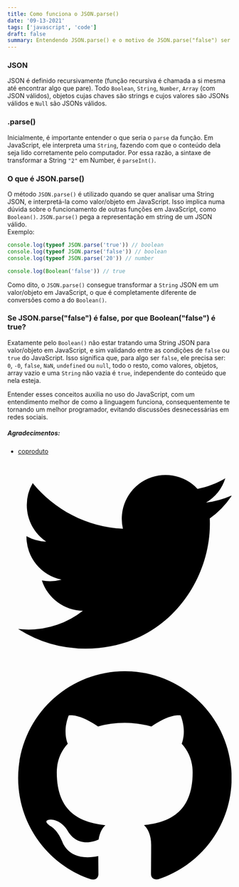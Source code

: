 ```yaml
---
title: Como funciona o JSON.parse()
date: '09-13-2021'
tags: ['javascript', 'code']
draft: false
summary: Entendendo JSON.parse() e o motivo de JSON.parse("false") ser false e Boolean("false") ser true
---
```


### JSON

JSON é definido recursivamente (função recursiva é chamada a si mesma até encontrar algo que pare). Todo `Boolean`, `String`, `Number`, `Array` (com JSON válidos), objetos cujas chaves são strings e cujos valores são JSONs válidos e `Null` são JSONs válidos.

### .parse()

Inicialmente, é importante entender o que seria o `parse` da função. Em JavaScript, ele interpreta uma `String`, fazendo com que o conteúdo dela seja lido corretamente pelo computador.
Por essa razão, a sintaxe de transformar a String `"2"` em Number, é `parseInt()`.

### O que é JSON.parse()

O método `JSON.parse()` é utilizado quando se quer analisar uma String JSON, e interpretá-la como valor/objeto em JavaScript. Isso implica numa dúvida sobre o funcionamento de outras funções em JavaScript, como `Boolean()`. `JSON.parse()` pega a representação em string de um JSON válido.<br/>
Exemplo:

```javascript
console.log(typeof JSON.parse('true')) // boolean
console.log(typeof JSON.parse('false')) // boolean
console.log(typeof JSON.parse('20')) // number

console.log(Boolean('false')) // true
```

Como dito, o `JSON.parse()` consegue transformar a `String` JSON em um valor/objeto em JavaScript, o que é completamente diferente de conversões como a do `Boolean()`.

### Se JSON.parse("false") é false, por que Boolean("false") é true?

Exatamente pelo `Boolean()` não estar tratando uma String JSON para valor/objeto em JavaScript, e sim validando entre as condições de `false` ou `true` do JavaScript. Isso significa que, para algo ser `false`, ele precisa ser: `0`, `-0`, `false`, `NaN`, `undefined` ou `null`, todo o resto, como valores, objetos, array vazio e uma `String` não vazia é `true`, independente do conteúdo que nela esteja.

Entender esses conceitos auxilia no uso do JavaScript, com um entendimento melhor de como a linguagem funciona, consequentemente te tornando um melhor programador, evitando discussões desnecessárias em redes sociais.

##### Agradecimentos:

- <span className="block">[coproduto](https://twitter.com/coproduto)</span> <div className="inline">[<svg xmlns="http://www.w3.org/2000/svg" viewBox="0 0 24 24" className="fill-current text-gray-700 dark:text-gray-200 hover:text-blue-500 dark:hover:text-blue-400 h-6 w-6 inline"><path d="M23.953 4.57a10 10 0 01-2.825.775 4.958 4.958 0 002.163-2.723c-.951.555-2.005.959-3.127 1.184a4.92 4.92 0 00-8.384 4.482C7.69 8.095 4.067 6.13 1.64 3.162a4.822 4.822 0 00-.666 2.475c0 1.71.87 3.213 2.188 4.096a4.904 4.904 0 01-2.228-.616v.06a4.923 4.923 0 003.946 4.827 4.996 4.996 0 01-2.212.085 4.936 4.936 0 004.604 3.417 9.867 9.867 0 01-6.102 2.105c-.39 0-.779-.023-1.17-.067a13.995 13.995 0 007.557 2.209c9.053 0 13.998-7.496 13.998-13.985 0-.21 0-.42-.015-.63A9.935 9.935 0 0024 4.59z"></path></svg>](https://twitter.com/coproduto)</div><div className="inline">[<svg viewBox="0 0 24 24" xmlns="http://www.w3.org/2000/svg" className="fill-current text-gray-700 dark:text-gray-200 hover:text-blue-500 dark:hover:text-blue-400 h-6 w-6 p-2 inline"><path d="M12 .297c-6.63 0-12 5.373-12 12 0 5.303 3.438 9.8 8.205 11.385.6.113.82-.258.82-.577 0-.285-.01-1.04-.015-2.04-3.338.724-4.042-1.61-4.042-1.61C4.422 18.07 3.633 17.7 3.633 17.7c-1.087-.744.084-.729.084-.729 1.205.084 1.838 1.236 1.838 1.236 1.07 1.835 2.809 1.305 3.495.998.108-.776.417-1.305.76-1.605-2.665-.3-5.466-1.332-5.466-5.93 0-1.31.465-2.38 1.235-3.22-.135-.303-.54-1.523.105-3.176 0 0 1.005-.322 3.3 1.23.96-.267 1.98-.399 3-.405 1.02.006 2.04.138 3 .405 2.28-1.552 3.285-1.23 3.285-1.23.645 1.653.24 2.873.12 3.176.765.84 1.23 1.91 1.23 3.22 0 4.61-2.805 5.625-5.475 5.92.42.36.81 1.096.81 2.22 0 1.606-.015 2.896-.015 3.286 0 .315.21.69.825.57C20.565 22.092 24 17.592 24 12.297c0-6.627-5.373-12-12-12"></path></svg>](https://github.com/coproduto)</div>
